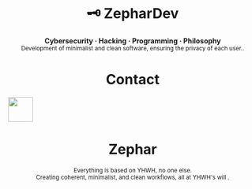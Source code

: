 <h1 align="center">🗝️ ZepharDev</h1>

<p align="center">
  <b>Cybersecurity · Hacking · Programming · Philosophy</b><br>
  <sub>Development of minimalist and clean software, ensuring the privacy of each user..</sub>
</p>

<h1 align="center">Contact</h1>

<a href="https://www.instagram.com/zephartw/">
  <img height="50" src="https://user-images.githubusercontent.com/46517096/166974368-9798f39f-1f46-499c-b14e-81f0a3f83a06.png"/>
</a>

<h1 align="center">Zephar</h1>


<p align="center">
  <sub>Everything is based on YHWH, no one else.<br>
  Creating coherent, minimalist, and clean workflows, all at YHWH's will .</sub>
</p>
